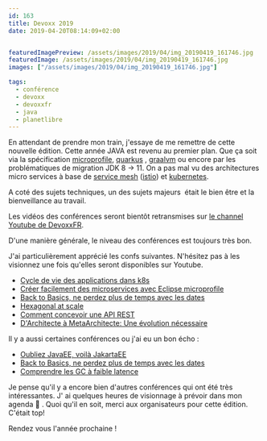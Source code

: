 ```yaml
---
id: 163
title: Devoxx 2019
date: 2019-04-20T08:14:09+02:00


featuredImagePreview: /assets/images/2019/04/img_20190419_161746.jpg
featuredImage: /assets/images/2019/04/img_20190419_161746.jpg
images: ["/assets/images/2019/04/img_20190419_161746.jpg"]

tags:
  - conférence
  - devoxx
  - devoxxfr
  - java
  - planetlibre
---
```


En attendant de prendre mon train, j'essaye de me remettre de cette nouvelle édition. Cette année JAVA est revenu au premier plan. Que ça soit via la spécification [microprofile](http://microprofile.io/), [quarkus](https://quarkus.io/) , [graalvm](https://www.graalvm.org/) ou encore par les problématiques de migration JDK 8 -> 11. On a pas mal vu des architectures micro services à base de [service mesh](https://www.redhat.com/fr/topics/microservices/what-is-a-service-mesh) ([istio](https://istio.io/)) et [kubernetes](https://kubernetes.io/fr/).

A coté des sujets techniques, un des sujets majeurs  était le bien être et la bienveillance au travail.

Les vidéos des conférences seront bientôt retransmises sur [le channel Youtube de DevoxxFR](https://www.youtube.com/channel/UCsVPQfo5RZErDL41LoWvk0A).

D'une manière générale, le niveau des conférences est toujours très bon.

J'ai particulièrement apprécié les confs suivantes. N'hésitez pas à les visionnez une fois qu'elles seront disponibles sur Youtube.

  * [Cycle de vie des applications dans k8s](https://cfp.devoxx.fr/2019/talk/HAT-9594/Cycle_de_vie_des_applications_dans_Kubernetes)
  * [Créer facilement des microservices avec Eclipse microprofile](https://cfp.devoxx.fr/2019/talk/LGU-0798/Creer_facilement_des_microservices__(ou_cloud_native_java)_avec_Eclipse_MicroProfile)
  * [Back to Basics, ne perdez plus de temps avec les dates](https://cfp.devoxx.fr/2019/talk/LVJ-5031/Back_to_Basics_:_Ne_perdez_plus_votre_Temps_avec_les_Dates)
  * [Hexagonal at scale](https://cfp.devoxx.fr/2019/talk/GDA-0693/Hexagonal_at_Scale,_ou_l'art_de_decouper_et_organiser_ses_services)
  * [Comment concevoir une API REST](https://cfp.devoxx.fr/2019/talk/PQL-0969/Comment_concevoir_une_API_RESTful_%3F)
  * [D'Architecte à MetaArchitecte: Une évolution nécessaire](https://cfp.devoxx.fr/2019/talk/SQO-0767/D%E2%80%99architecte_a_Metarchitecte_:_une_evolution_necessaire)

Il y a aussi certaines conférences ou j'ai eu un bon écho :

  * [Oubliez JavaEE, voilà JakartaEE](https://cfp.devoxx.fr/2019/talk/YPH-1256/Oubliez_Java_EE,_voila_Jakarta_EE_!)
  * [Back to Basics, ne perdez plus de temps avec les dates](https://cfp.devoxx.fr/2019/talk/LVJ-5031/Back_to_Basics_:_Ne_perdez_plus_votre_Temps_avec_les_Dates)
  * [Comprendre les GC à faible latence](https://cfp.devoxx.fr/2019/talk/HGT-7027/Comprendre_les_GC_a_faible_latence)

Je pense qu'il y a encore bien d'autres conférences qui ont été très intéressantes. J' ai quelques heures de visionnage à prévoir dans mon agenda 🙂 . Quoi qu'il en soit, merci aux organisateurs pour cette édition. C'était top!

Rendez vous l'année prochaine !
